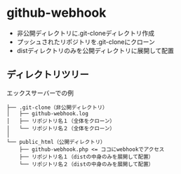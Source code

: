 # github-webhook

- 非公開ディレクトリに.git-cloneディレクトリ作成
- プッシュされたリポジトリを.git-cloneにクローン
- distディレクトリのみを公開ディレクトリに展開して配置

## ディレクトリツリー
エックスサーバーでの例
```
├── .git-clone（非公開ディレクトリ）
│   ├── github-webhook.log
│   ├── リポジトリ名１（全体をクローン）
│   └── リポジトリ名２（全体をクローン）
│
└── public_html（公開ディレクトリ）
    ├── github-webhook.php <= ココにwebhookでアクセス
    ├── リポジトリ名１（distの中身のみを展開して配置）
    └── リポジトリ名２（distの中身のみを展開して配置）
```